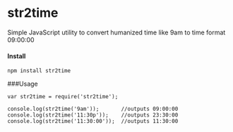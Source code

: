 # str2time

Simple JavaScript utility to convert humanized time like 9am to time format 09:00:00

#### Install

`npm install str2time`

###Usage

```
var str2time = require('str2time');

console.log(str2time('9am'));       //outputs 09:00:00
console.log(str2time('11:30p'));    //outputs 23:30:00
console.log(str2time('11:30:00'));  //outputs 11:30:00
```
